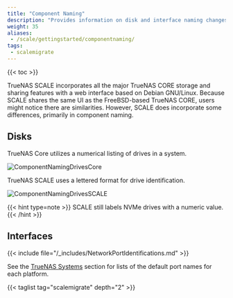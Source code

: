 ```yaml
---
title: "Component Naming"
description: "Provides information on disk and interface naming changes related to the change from FreeBSD storage and sharing in CORE to Linux in TrueNAS SCALE."
weight: 35
aliases:
 - /scale/gettingstarted/componentnaming/
tags:
 - scalemigrate
---
```


{{< toc >}}

TrueNAS SCALE incorporates all the major TrueNAS CORE storage and sharing features with a web interface based on Debian GNU/Linux.
Because SCALE shares the same UI as the FreeBSD-based TrueNAS CORE, users might notice there are similarities.
However, SCALE does incorporate some differences, primarily in component naming.

## Disks

TrueNAS Core utilizes a numerical listing of drives in a system.

![ComponentNamingDrivesCore](/images/SCALE/Storage/ComponentNamingDrivesCore.png "TrueNAS Core Drive Listing")

TrueNAS SCALE uses a lettered format for drive identification.  

![ComponentNamingDrivesSCALE](/images/SCALE/Storage/ComponentNamingDrivesSCALE.png "TrueNAS SCALE Drive Listing")

{{< hint type=note >}}
SCALE still labels NVMe drives with a numeric value.
{{< /hint >}}

## Interfaces

{{< include file="/_includes/NetworkPortIdentifications.md" >}}

See the [TrueNAS Systems](https://www.truenas.com/docs/hardware/) section for lists of the default port names for each platform.

{{< taglist tag="scalemigrate" depth="2" >}}
